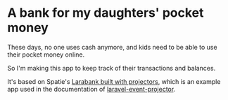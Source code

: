 # A bank for my daughters' pocket money

These days, no one uses cash anymore, and kids need to be able to use their pocket money online.

So I'm making this app to keep track of their transactions and balances.

It's based on Spatie's [Larabank built with projectors](https://github.com/spatie/larabank-projectors), which is an example app used in the documentation of [laravel-event-projector](https://spatie.be/docs/laravel-event-sourcing).
